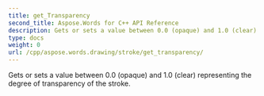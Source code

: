 ```yaml
---
title: get_Transparency
second_title: Aspose.Words for C++ API Reference
description: Gets or sets a value between 0.0 (opaque) and 1.0 (clear) representing the degree of transparency of the stroke. 
type: docs
weight: 0
url: /cpp/aspose.words.drawing/stroke/get_transparency/
---
```


Gets or sets a value between 0.0 (opaque) and 1.0 (clear) representing the degree of transparency of the stroke. 

